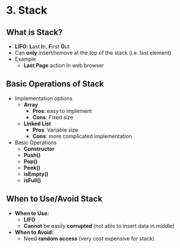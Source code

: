# 3. Stack

## What is Stack?

* **LIFO**: **L**ast **I**n, **F**irst **O**ut
* Can **only** insert/remove at the top of the stack \(i.e. last element\)
* Example
  * **Last Page** action in web browser

## Basic Operations of Stack

* Implementation options
  * **Array**
    * **Pros**: easy to implement
    * **Cons**: Fixed size
  * **Linked List**
    * **Pros**: Variable size
    * **Cons**: more complicated implementation
* Basic Operations
  * **Constructor**
  * **Push\(\)**
  * **Pop\(\)**
  * **Peek\(\)**
  * **isEmpty\(\)**
  * **isFull\(\)**

## When to Use/Avoid Stack

* **When to Use:** 
  * **LIFO**
  * **Cannot** be easily **corrupted** \(not able to insert data in middle\)
* **When to Avoid:**
  * Need **random** **access** \(very cost expensive for stack\)

